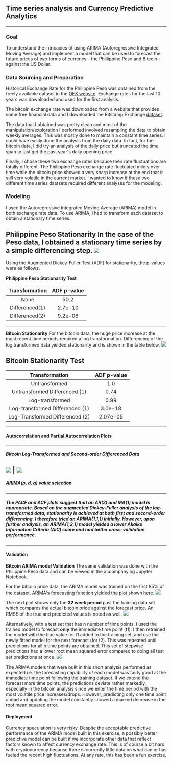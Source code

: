## Time series analysis and Currency Predictive Analytics
---
### Goal
To understand the intricacies of using ARIMA (Autoregressive Integrated Moving Average) and implement a model that can be used to forecast the future prices of two forms of currency - the Phillippine Peso and Bitcoin - against the US Dollar.

### Data Sourcing and Preparation
Historical Exchange Rate for the Philippine Peso was obtained from the freely available dataset in the [OFX website](https://www.ofx.com/en-us/forex-news/historical-exchange-rates/). Exchange rates for the last 10 years was downloaded and used for the first analysis.

The bitcoin exchange rate was downloaded from a website that provides some free financial data and I downloaded the Bitstamp Exchange [dataset](https://www.quandl.com/data/BCHARTS/BITSTAMPUSD-Bitcoin-Markets-bitstampUSD).  

The data that I obtained was pretty clean and most of the manipulation/exploration I performed involved resampling the data to obtain weekly averages. This was mostly done to maintain a constant time series. I could have easily done the analysis from the daily data. In fact, for the bitcoin data, I did try an analysis of the daily price but truncated the time span to just get the past year's daily opening price.

Finally, I chose these two exchange rates because their rate fluctuations are totally different.  The Philippine Peso exchange rate fluctuated mildly over time while the bitcoin price showed a very sharp increase at the end that is still very volatile in the current market. I wanted to know if these two different time series datasets required different analyses for the modeling.

### Modeling
I used the Autoregressive Integrated Moving Average (ARIMA) model in both exchange rate data.  To use ARIMA, I had to transform each dataset to obtain a stationary time series.

**Philippine Peso Stationarity**
In the case of the Peso data, I obtained a stationary time series by a simple differencing step.
![](data/peso_plot.png)
---
Using the Augmented Dickey-Fuller Test (ADF) for stationarity, the p-values were as follows.

**Philippine Peso Stationarity Test**

|Transformation | ADF p-value |
|:-------------:|:-----------:|
|None|50.2|
|Differenced(1)|2.7e-10|
|Differenced(2)|9.2e-08|

---
**Bitcoin Stationarity**
For the bitcoin data, the huge price increase at the most recent time periods required a log transformation. Differencing of the log transformed data yielded stationarity and is shown in the table below.
![](data/bitcoin_transformation.png)

**Bitcoin Stationarity Test**
---

|Transformation | ADF p-value |
|:-------------:|:-----------:|
|Untransformed  |1.0          |
|Untransformed Differenced (1)|0.74|
|Log-transformed|0.99|
|Log-transformed Differenced (1)|3.0e-18|
|Log-Transformed Differenced (2)|2.07e-05|
---
#### **Autocorrelation and Partial Autocorrelation Plots**
---
##### Bitcoin Log-Transformed and Second-order Differenced Data
![](data/bitcoin_acf.png) |
![](data/bitcoin_pacf.png)
---
##### **ARIMA(p, d, q) value selection**
---
##### The PACF and ACF plots suggest that an AR(2) and MA(1) model is appropriate. Based on the augmented Dickey-Fuller analysis of the log-transformed data, stationarity is achieved at both first and second-order differencing. I therefore tried an ARIMA(1,1,1) initially. However, upon further analysis, an ARIMA(1,2,1) model yielded a lower Akaike Information Criteria (AIC) score and had better cross-validation performance.
---
#### Validation
**Bitcoin ARIMA model Validation** The same validation was done with the Philippine Peso data and can be viewed in the accompanying Jupyter Notebook.

For the bitcoin price data, the ARIMA model was trained on the first 85% of the dataset.  ARIMA's forecasting function yielded the plot shown here.
![](data/confidence.png)

The next plot shows only the **32 week period** past the training data set which compares the actual bitcoin price against the forecast price. An RMSE of the true and predicted values is noted as well.
![](data/forecasting.png)

Alternatively, with a test set that has n number of time points, I used the trained model to forecast **only** the immediate time point (t1). I then retrained the model with the true value for t1 added to the training set, and use the newly fitted model for the next forecast (for t2). This was repeated until predictions for all n time points are obtained. This set of stepwise predictions had a lower root mean squared error compared to doing all test set predictions at once. ![](data/forecasting_stepwise.png)


The ARIMA models that were built in this short analysis performed as expected i.e. the forecasting capability of each model was fairly good at the immediate time point following the training dataset. If we extend the forecast more time points, the predictions deviate rather markedly, especially in the bitcoin analysis since we enter the time period with the most volatile price increases/drops. However, predicting only one time point ahead and updating the model constantly showed a marked decrease in the root mean squared error.

#### Deployment

 Currency speculation is very risky. Despite the acceptable predictive performance of the ARIMA model built in this exercise, a possibly better predictive model can be built if we incorporate other data that reflect factors known to affect currency exchange rate. This is of course a bit hard with cryptocurrency because there is currently little data on what can or has fueled the recent high fluctuations. At any rate, this has been a fun exercise.
